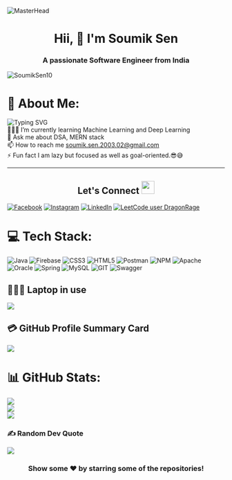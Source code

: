 ![MasterHead](https://i.imgur.com/ObjrQmO.jpg)

<h1 align="center"> Hii, 🚀 I'm Soumik Sen</h1>
<h3 align="center">A passionate Software Engineer from India</h3>
<p align="left"> <img src="https://komarev.com/ghpvc/?username=SoumikSen10&label=Views&color=blue&style=plastic&style=for-the-badge" alt="SoumikSen10" /> </p>

<!-- <img align="right" alt="Coding" width="400" src="https://www.freecodecamp.org/news/content/images/2022/11/hire-full-stack-developers1546507474317-1.gif"> -->

# 💫 About Me:

![Typing SVG](https://readme-typing-svg.demolab.com?font=Lobster&pause=700&color=F76538&background=D180FF00&center=false&vCenter=false&width=435&lines=Myself+Soumik+Sen.;I+am+a+MERN+stack+Developer;My+passion+is+programming)<br>
👨🏻‍💻 I’m currently learning Machine Learning and Deep Learning<br>💬 Ask me about DSA, MERN stack<br>📫 How to reach me soumik.sen.2003.02@gmail.com<br>⚡ Fun fact I am lazy but focused as well as goal-oriented.😎😅
<br>

<hr>

## <h2 align="center"> Let's Connect <img src="https://media.giphy.com/media/jOz35yxbuhvVQDKrce/giphy.gif" height="30px" width="30px"></h2>

[![Facebook](https://img.shields.io/badge/Facebook-%231877F2.svg?logo=Facebook&logoColor=white)](https://www.facebook.com/soumik.sen.908132/) [![Instagram](https://img.shields.io/badge/Instagram-%23E4405F.svg?logo=Instagram&logoColor=white)](https://www.instagram.com/soumik_sen10/) [![LinkedIn](https://img.shields.io/badge/LinkedIn-%230077B5.svg?logo=linkedin&logoColor=white)](https://www.linkedin.com/in/soumik-sen-210473211/) [![LeetCode user DragonRage](https://img.shields.io/badge/dynamic/json?style=flat&labelColor=black&color=%23ffa116&label=Solved&query=solvedOverTotal&url=https%3A%2F%2Fleetcode-badge.vercel.app%2Fapi%2Fusers%2FDragonRage&logo=leetcode&logoColor=yellow)](https://leetcode.com/u/DragonRage/)

# 💻 Tech Stack:

![Java](https://img.shields.io/badge/java-%23ED8B00.svg?style=for-the-badge&logo=java&logoColor=white) ![Firebase](https://img.shields.io/badge/firebase-%23039BE5.svg?style=for-the-badge&logo=firebase) ![CSS3](https://img.shields.io/badge/css3-%231572B6.svg?style=for-the-badge&logo=css3&logoColor=white) ![HTML5](https://img.shields.io/badge/html5-%23E34F26.svg?style=for-the-badge&logo=html5&logoColor=white) ![Postman](https://img.shields.io/badge/Postman-FF6C37?style=for-the-badge&logo=postman&logoColor=white)
![NPM](https://img.shields.io/badge/NPM-%23000000.svg?style=for-the-badge&logo=npm&logoColor=white) ![Apache](https://img.shields.io/badge/apache-%23D42029.svg?style=for-the-badge&logo=apache&logoColor=white) ![Oracle](https://img.shields.io/badge/Oracle-F80000?style=for-the-badge&logo=oracle&logoColor=white) ![Spring](https://img.shields.io/badge/spring-%236DB33F.svg?style=for-the-badge&logo=spring&logoColor=white) ![MySQL](https://img.shields.io/badge/mysql-%2300f.svg?style=for-the-badge&logo=mysql&logoColor=white) ![GIT](https://img.shields.io/badge/Git-fc6d26?style=for-the-badge&logo=git&logoColor=white) ![Swagger](https://img.shields.io/badge/-Swagger-%23Clojure?style=for-the-badge&logo=swagger&logoColor=white)

## 👨🏻‍💻 Laptop in use

<img src="https://img.shields.io/badge/dell-vostro-15%205518?style=for-the-badge&logo=dell&logoColor=white"/>

## 💳 GitHub Profile Summary Card

<p align="left">
  <img src="https://github-profile-summary-cards.vercel.app/api/cards/profile-details?username=SoumikSen10&theme=vue"/>
</p>

# 📊 GitHub Stats:

![](https://github-readme-stats-git-masterrstaa-rickstaa.vercel.app/api?username=SoumikSen10&theme=tokyonight&hide_border=false&include_all_commits=false&count_private=false)<br/>
![](https://github-readme-streak-stats.herokuapp.com/?user=SoumikSen10&theme=tokyonight&hide_border=false)<br/>
![](https://github-readme-stats-git-masterrstaa-rickstaa.vercel.app/api/top-langs/?username=SoumikSen10&theme=tokyonight&hide_border=false&include_all_commits=false&count_private=false&layout=compact)

### ✍️ Random Dev Quote

![](https://quotes-github-readme.vercel.app/api?type=horizontal&theme=radical)

<div align="center">

### Show some ❤️ by starring some of the repositories!

</div>
